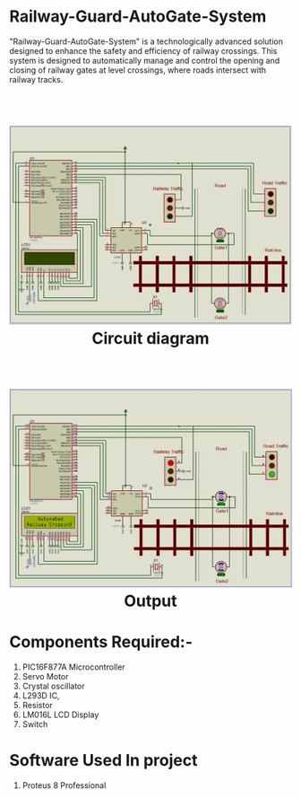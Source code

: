 # Railway-Guard-AutoGate-System
 "Railway-Guard-AutoGate-System" is a technologically advanced solution designed to enhance the safety and efficiency of railway crossings. This system is designed to automatically manage and control the opening and closing of railway gates at level crossings, where roads intersect with railway tracks.

<h1 align="center">
  <br>
  <a href="/"><img src="https://github.com/Benny-752/Railway-Guard-AutoGate-System/blob/main/RAILWAY-GATE.jpeg" alt="photo"></a>
  <br>
  Circuit diagram 
  <br>
</h1>


<h1 align="center">
  <br>
  <a href="/"><img src="https://github.com/Benny-752/Railway-Guard-AutoGate-System/blob/main/RAILWAY-GATE-OUTPUT.jpeg" alt="Output_photo"></a>
  <br>
  Output 
  <br>
</h1>

# Components Required:-
1. PIC16F877A Microcontroller
2. Servo Motor
3. Crystal oscillator
4. L293D IC, 
5. Resistor
6. LM016L LCD Display
7. Switch

# Software Used In project
1. Proteus 8 Professional



